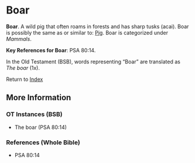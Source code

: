 # Boar
**Boar**. 
A wild pig that often roams in forests and has sharp tusks (acai). 
Boar is possibly the same as or similar to: 
[Pig](Pig.md). 
Boar is categorized under _Mammals_. 


**Key References for Boar**: 
PSA 80:14. 


In the Old Testament (BSB), words representing “Boar” are translated as 
*The boar* (1x). 




Return to [Index](00-Index.md)

## More Information

### OT Instances (BSB)

* The boar (PSA 80:14)



### References (Whole Bible)

* PSA 80:14



